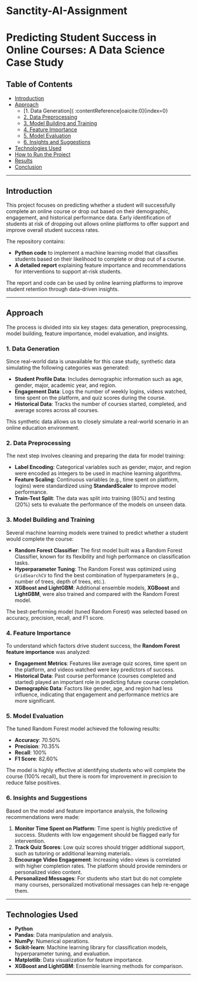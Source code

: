 # Sanctity-AI-Assignment

# **Predicting Student Success in Online Courses: A Data Science Case Study**

## **Table of Contents**
- [Introduction](#introduction)
- [Approach](#approach)
  - [1. Data Generation]( &#8203;:contentReference[oaicite:0]{index=0}&#8203;
  - [2. Data Preprocessing](#2-data-preprocessing)
  - [3. Model Building and Training](#3-model-building-and-training)
  - [4. Feature Importance](#4-feature-importance)
  - [5. Model Evaluation](#5-model-evaluation)
  - [6. Insights and Suggestions](#6-insights-and-suggestions)
- [Technologies Used](#technologies-used)
- [How to Run the Project](#how-to-run-the-project)
- [Results](#results)
- [Conclusion](#conclusion)

---

## **Introduction**

This project focuses on predicting whether a student will successfully complete an online course or drop out based on their demographic, engagement, and historical performance data. Early identification of students at risk of dropping out allows online platforms to offer support and improve overall student success rates.

The repository contains:
- **Python code** to implement a machine learning model that classifies students based on their likelihood to complete or drop out of a course.
- **A detailed report** explaining feature importance and recommendations for interventions to support at-risk students.
  
The report and code can be used by online learning platforms to improve student retention through data-driven insights.

---

## **Approach**

The process is divided into six key stages: data generation, preprocessing, model building, feature importance, model evaluation, and insights.

### **1. Data Generation**

Since real-world data is unavailable for this case study, synthetic data simulating the following categories was generated:
- **Student Profile Data**: Includes demographic information such as age, gender, major, academic year, and region.
- **Engagement Data**: Logs the number of weekly logins, videos watched, time spent on the platform, and quiz scores during the course.
- **Historical Data**: Tracks the number of courses started, completed, and average scores across all courses.

This synthetic data allows us to closely simulate a real-world scenario in an online education environment.

### **2. Data Preprocessing**

The next step involves cleaning and preparing the data for model training:
- **Label Encoding**: Categorical variables such as gender, major, and region were encoded as integers to be used in machine learning algorithms.
- **Feature Scaling**: Continuous variables (e.g., time spent on platform, logins) were standardized using **StandardScaler** to improve model performance.
- **Train-Test Split**: The data was split into training (80%) and testing (20%) sets to evaluate the performance of the models on unseen data.

### **3. Model Building and Training**

Several machine learning models were trained to predict whether a student would complete the course:
- **Random Forest Classifier**: The first model built was a Random Forest Classifier, known for its flexibility and high performance on classification tasks.
- **Hyperparameter Tuning**: The Random Forest was optimized using `GridSearchCV` to find the best combination of hyperparameters (e.g., number of trees, depth of trees, etc.).
- **XGBoost and LightGBM**: Additional ensemble models, **XGBoost** and **LightGBM**, were also trained and compared with the Random Forest model.
  
The best-performing model (tuned Random Forest) was selected based on accuracy, precision, recall, and F1 score.

### **4. Feature Importance**

To understand which factors drive student success, the **Random Forest feature importance** was analyzed:
- **Engagement Metrics**: Features like average quiz scores, time spent on the platform, and videos watched were key predictors of success.
- **Historical Data**: Past course performance (courses completed and started) played an important role in predicting future course completion.
- **Demographic Data**: Factors like gender, age, and region had less influence, indicating that engagement and performance metrics are more significant.

### **5. Model Evaluation**

The tuned Random Forest model achieved the following results:
- **Accuracy**: 70.50%
- **Precision**: 70.35%
- **Recall**: 100%
- **F1 Score**: 82.60%

The model is highly effective at identifying students who will complete the course (100% recall), but there is room for improvement in precision to reduce false positives.

### **6. Insights and Suggestions**

Based on the model and feature importance analysis, the following recommendations were made:
1. **Monitor Time Spent on Platform**: Time spent is highly predictive of success. Students with low engagement should be flagged early for intervention.
2. **Track Quiz Scores**: Low quiz scores should trigger additional support, such as tutoring or additional learning materials.
3. **Encourage Video Engagement**: Increasing video views is correlated with higher completion rates. The platform should provide reminders or personalized video content.
4. **Personalized Messages**: For students who start but do not complete many courses, personalized motivational messages can help re-engage them.

---

## **Technologies Used**
- **Python**
- **Pandas**: Data manipulation and analysis.
- **NumPy**: Numerical operations.
- **Scikit-learn**: Machine learning library for classification models, hyperparameter tuning, and evaluation.
- **Matplotlib**: Data visualization for feature importance.
- **XGBoost and LightGBM**: Ensemble learning methods for comparison.

---
